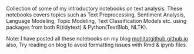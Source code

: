 Collection of some of my introductory notebooks on text analysis. These notebooks covers topics such as Text Preprocessing, Sentiment Analysis, Language Modeling, Topic Modeling, Text Classification Models etc. using packages from both R(tidytext) & Python(TextBlob, NLTK).

Note: I have posted all these notebooks on my blog [mohitatgithub.github.io](https://mohitatgithub.github.io/) also, Try reading on blog to avoid formatting issues with Rmd & ipynb files.
